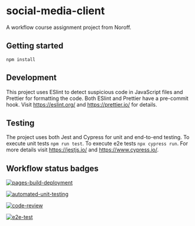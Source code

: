 # social-media-client

A workflow course assignment project from Noroff.

## Getting started

`npm install `

## Development

This project uses ESlint to detect suspicious code in JavaScript files and Prettier for formatting the code.
Both ESlint and Prettier have a pre-commit hook.
Visit https://eslint.org/ and https://prettier.io/ for details.

## Testing

The project uses both Jest and Cypress for unit and end-to-end testing.
To execute unit tests `npm run test`.
To execute e2e tests `npx cypress run`.
For more details visit https://jestjs.io/ and https://www.cypress.io/.

## Workflow status badges

[![pages-build-deployment](https://github.com/EkaterinaNattrass/social-media-client/actions/main/pages/pages-build-deployment/badge.svg)](https://github.com/EkaterinaNattrass/social-media-client/actions/main/pages/pages-build-deployment)

[![automated-unit-testing](https://github.com/EkaterinaNattrass/social-media-client/actions/workflows/main.yml/badge.svg)](https://github.com/EkaterinaNattrass/social-media-client/actions/workflows/main.yml)

[![code-review](https://github.com/EkaterinaNattrass/social-media-client/actions/workflows/gpt.yml/badge.svg)](https://github.com/EkaterinaNattrass/social-media-client/actions/workflows/gpt.yml)

[![e2e-test](https://github.com/EkaterinaNattrass/social-media-client/actions/workflows/e2e-test.yml/badge.svg?branch=workflow)](https://github.com/EkaterinaNattrass/social-media-client/actions/workflows/e2e-test.yml)

